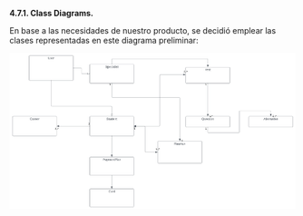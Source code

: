 **4.7.1. Class Diagrams.**

En base a las necesidades de nuestro producto, se decidió emplear las clases representadas en este diagrama preliminar:

![classd](../Images/cdiagram.png)
